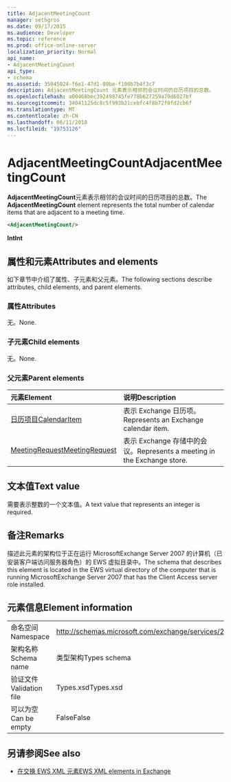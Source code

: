 ```yaml
---
title: AdjacentMeetingCount
manager: sethgros
ms.date: 09/17/2015
ms.audience: Developer
ms.topic: reference
ms.prod: office-online-server
localization_priority: Normal
api_name:
- AdjacentMeetingCount
api_type:
- schema
ms.assetid: 35045024-f6e1-47d1-89be-f100b7b4f3c7
description: AdjacentMeetingCount 元素表示相邻的会议时间的日历项目的总数。
ms.openlocfilehash: a00468bec392498745fe778b627259a79d6027bf
ms.sourcegitcommit: 34041125dc8c5f993b21cebfc4f8b72f0fd2cb6f
ms.translationtype: MT
ms.contentlocale: zh-CN
ms.lasthandoff: 06/11/2018
ms.locfileid: "19753126"
---
```

# <a name="adjacentmeetingcount"></a><span data-ttu-id="acf3a-103">AdjacentMeetingCount</span><span class="sxs-lookup"><span data-stu-id="acf3a-103">AdjacentMeetingCount</span></span>

<span data-ttu-id="acf3a-104">**AdjacentMeetingCount**元素表示相邻的会议时间的日历项目的总数。</span><span class="sxs-lookup"><span data-stu-id="acf3a-104">The **AdjacentMeetingCount** element represents the total number of calendar items that are adjacent to a meeting time.</span></span> 
  
```xml
<AdjacentMeetingCount/>
```

 <span data-ttu-id="acf3a-105">**Int**</span><span class="sxs-lookup"><span data-stu-id="acf3a-105">**Int**</span></span>
## <a name="attributes-and-elements"></a><span data-ttu-id="acf3a-106">属性和元素</span><span class="sxs-lookup"><span data-stu-id="acf3a-106">Attributes and elements</span></span>

<span data-ttu-id="acf3a-107">如下章节中介绍了属性、子元素和父元素。</span><span class="sxs-lookup"><span data-stu-id="acf3a-107">The following sections describe attributes, child elements, and parent elements.</span></span>
  
### <a name="attributes"></a><span data-ttu-id="acf3a-108">属性</span><span class="sxs-lookup"><span data-stu-id="acf3a-108">Attributes</span></span>

<span data-ttu-id="acf3a-109">无。</span><span class="sxs-lookup"><span data-stu-id="acf3a-109">None.</span></span>
  
### <a name="child-elements"></a><span data-ttu-id="acf3a-110">子元素</span><span class="sxs-lookup"><span data-stu-id="acf3a-110">Child elements</span></span>

<span data-ttu-id="acf3a-111">无。</span><span class="sxs-lookup"><span data-stu-id="acf3a-111">None.</span></span>
  
### <a name="parent-elements"></a><span data-ttu-id="acf3a-112">父元素</span><span class="sxs-lookup"><span data-stu-id="acf3a-112">Parent elements</span></span>

|<span data-ttu-id="acf3a-113">**元素**</span><span class="sxs-lookup"><span data-stu-id="acf3a-113">**Element**</span></span>|<span data-ttu-id="acf3a-114">**说明**</span><span class="sxs-lookup"><span data-stu-id="acf3a-114">**Description**</span></span>|
|:-----|:-----|
|[<span data-ttu-id="acf3a-115">日历项目</span><span class="sxs-lookup"><span data-stu-id="acf3a-115">CalendarItem</span></span>](calendaritem.md) <br/> |<span data-ttu-id="acf3a-116">表示 Exchange 日历项。</span><span class="sxs-lookup"><span data-stu-id="acf3a-116">Represents an Exchange calendar item.</span></span>  <br/> |
|[<span data-ttu-id="acf3a-117">MeetingRequest</span><span class="sxs-lookup"><span data-stu-id="acf3a-117">MeetingRequest</span></span>](meetingrequest.md) <br/> |<span data-ttu-id="acf3a-118">表示 Exchange 存储中的会议。</span><span class="sxs-lookup"><span data-stu-id="acf3a-118">Represents a meeting in the Exchange store.</span></span>  <br/> |
   
## <a name="text-value"></a><span data-ttu-id="acf3a-119">文本值</span><span class="sxs-lookup"><span data-stu-id="acf3a-119">Text value</span></span>

<span data-ttu-id="acf3a-120">需要表示整数的一个文本值。</span><span class="sxs-lookup"><span data-stu-id="acf3a-120">A text value that represents an integer is required.</span></span>
  
## <a name="remarks"></a><span data-ttu-id="acf3a-121">备注</span><span class="sxs-lookup"><span data-stu-id="acf3a-121">Remarks</span></span>

<span data-ttu-id="acf3a-122">描述此元素的架构位于正在运行 MicrosoftExchange Server 2007 的计算机（已安装客户端访问服务器角色）的 EWS 虚拟目录中。</span><span class="sxs-lookup"><span data-stu-id="acf3a-122">The schema that describes this element is located in the EWS virtual directory of the computer that is running MicrosoftExchange Server 2007 that has the Client Access server role installed.</span></span>
  
## <a name="element-information"></a><span data-ttu-id="acf3a-123">元素信息</span><span class="sxs-lookup"><span data-stu-id="acf3a-123">Element information</span></span>

|||
|:-----|:-----|
|<span data-ttu-id="acf3a-124">命名空间</span><span class="sxs-lookup"><span data-stu-id="acf3a-124">Namespace</span></span>  <br/> |http://schemas.microsoft.com/exchange/services/2006/types  <br/> |
|<span data-ttu-id="acf3a-125">架构名称</span><span class="sxs-lookup"><span data-stu-id="acf3a-125">Schema name</span></span>  <br/> |<span data-ttu-id="acf3a-126">类型架构</span><span class="sxs-lookup"><span data-stu-id="acf3a-126">Types schema</span></span>  <br/> |
|<span data-ttu-id="acf3a-127">验证文件</span><span class="sxs-lookup"><span data-stu-id="acf3a-127">Validation file</span></span>  <br/> |<span data-ttu-id="acf3a-128">Types.xsd</span><span class="sxs-lookup"><span data-stu-id="acf3a-128">Types.xsd</span></span>  <br/> |
|<span data-ttu-id="acf3a-129">可以为空</span><span class="sxs-lookup"><span data-stu-id="acf3a-129">Can be empty</span></span>  <br/> |<span data-ttu-id="acf3a-130">False</span><span class="sxs-lookup"><span data-stu-id="acf3a-130">False</span></span>  <br/> |
   
## <a name="see-also"></a><span data-ttu-id="acf3a-131">另请参阅</span><span class="sxs-lookup"><span data-stu-id="acf3a-131">See also</span></span>

- [<span data-ttu-id="acf3a-132">在交换 EWS XML 元素</span><span class="sxs-lookup"><span data-stu-id="acf3a-132">EWS XML elements in Exchange</span></span>](ews-xml-elements-in-exchange.md)


